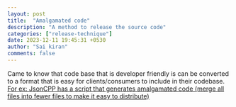 ```yaml
---
layout: post
title:  "Amalgamated code"
description: "A method to release the source code"
categories: ["release-technique"]
date: 2023-12-11 19:45:31 +0530
author: "Sai kiran"
comments: false
---
```


Came to know that code base that is developer friendly is can be converted to a format that is easy for clients/consumers to include in their codebase.
[For ex: JsonCPP has a script that generates amalgamated code (merge all files into fewer files to make it easy to distribute)
](https://github.com/open-source-parsers/jsoncpp/blob/master/amalgamate.py)